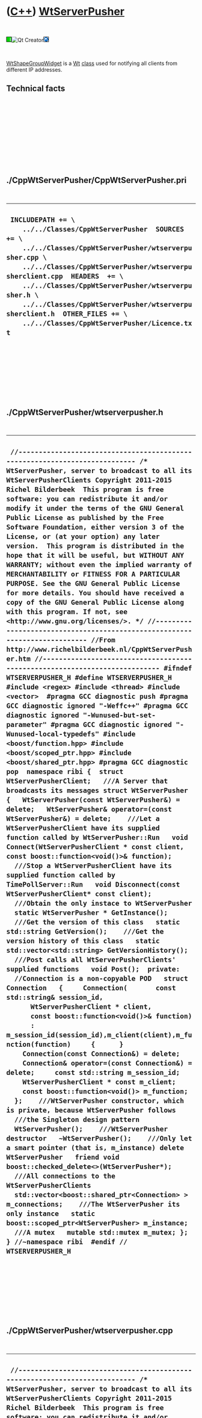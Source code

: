
 

 

 

 

 

([C++](Cpp.md)) [WtServerPusher](CppWtServerPusher.md)
========================================================

 

![Wt](PicWt.png)![Qt
Creator](PicQtCreator.png)![Lubuntu](PicLubuntu.png)

 

[WtShapeGroupWidget](CppWtShapeGroupWidget.md) is a [Wt](CppWt.md)
[class](CppClass.md) used for notifying all clients from different IP
addresses.

Technical facts
---------------

 

 

 

 

 

 

./CppWtServerPusher/CppWtServerPusher.pri
-----------------------------------------

 

  ------------------------------------------------------------------------------------------------------------------------------------------------------------------------------------------------------------------------------------------------------------------------------------------------------------------------------------------------------------------------------------------------
  ` INCLUDEPATH += \     ../../Classes/CppWtServerPusher  SOURCES += \     ../../Classes/CppWtServerPusher/wtserverpusher.cpp \     ../../Classes/CppWtServerPusher/wtserverpusherclient.cpp  HEADERS  += \     ../../Classes/CppWtServerPusher/wtserverpusher.h \     ../../Classes/CppWtServerPusher/wtserverpusherclient.h  OTHER_FILES += \     ../../Classes/CppWtServerPusher/Licence.txt`
  ------------------------------------------------------------------------------------------------------------------------------------------------------------------------------------------------------------------------------------------------------------------------------------------------------------------------------------------------------------------------------------------------

 

 

 

 

 

./CppWtServerPusher/wtserverpusher.h
------------------------------------

 

  -----------------------------------------------------------------------------------------------------------------------------------------------------------------------------------------------------------------------------------------------------------------------------------------------------------------------------------------------------------------------------------------------------------------------------------------------------------------------------------------------------------------------------------------------------------------------------------------------------------------------------------------------------------------------------------------------------------------------------------------------------------------------------------------------------------------------------------------------------------------------------------------------------------------------------------------------------------------------------------------------------------------------------------------------------------------------------------------------------------------------------------------------------------------------------------------------------------------------------------------------------------------------------------------------------------------------------------------------------------------------------------------------------------------------------------------------------------------------------------------------------------------------------------------------------------------------------------------------------------------------------------------------------------------------------------------------------------------------------------------------------------------------------------------------------------------------------------------------------------------------------------------------------------------------------------------------------------------------------------------------------------------------------------------------------------------------------------------------------------------------------------------------------------------------------------------------------------------------------------------------------------------------------------------------------------------------------------------------------------------------------------------------------------------------------------------------------------------------------------------------------------------------------------------------------------------------------------------------------------------------------------------------------------------------------------------------------------------------------------------------------------------------------------------------------------------------------------------------------------------------------------------------------------------------------------------------------------------------------------------------------------------------------------------------------------------------------------------------------------------------------------------------------------------------------------------------------------------------------------------------------------------------------------------------------------------------------------------------------------------------------------------------------------------------------------------------------------------------------------------------------------------------------------------------------------------------------------------------------------------------------
  ` //--------------------------------------------------------------------------- /* WtServerPusher, server to broadcast to all its WtServerPusherClients Copyright 2011-2015 Richel Bilderbeek  This program is free software: you can redistribute it and/or modify it under the terms of the GNU General Public License as published by the Free Software Foundation, either version 3 of the License, or (at your option) any later version.  This program is distributed in the hope that it will be useful, but WITHOUT ANY WARRANTY; without even the implied warranty of MERCHANTABILITY or FITNESS FOR A PARTICULAR PURPOSE. See the GNU General Public License for more details. You should have received a copy of the GNU General Public License along with this program. If not, see <http://www.gnu.org/licenses/>. */ //--------------------------------------------------------------------------- //From http://www.richelbilderbeek.nl/CppWtServerPusher.htm //--------------------------------------------------------------------------- #ifndef WTSERVERPUSHER_H #define WTSERVERPUSHER_H  #include <regex> #include <thread> #include <vector>  #pragma GCC diagnostic push #pragma GCC diagnostic ignored "-Weffc++" #pragma GCC diagnostic ignored "-Wunused-but-set-parameter" #pragma GCC diagnostic ignored "-Wunused-local-typedefs" #include <boost/function.hpp> #include <boost/scoped_ptr.hpp> #include <boost/shared_ptr.hpp> #pragma GCC diagnostic pop  namespace ribi {  struct WtServerPusherClient;   ///A Server that broadcasts its messages struct WtServerPusher {   WtServerPusher(const WtServerPusher&) = delete;   WtServerPusher& operator=(const WtServerPusher&) = delete;    ///Let a WtServerPusherClient have its supplied function called by WtServerPusher::Run   void Connect(WtServerPusherClient * const client, const boost::function<void()>& function);    ///Stop a WtServerPusherClient have its supplied function called by TimePollServer::Run   void Disconnect(const WtServerPusherClient* const client);    ///Obtain the only instace to WtServerPusher   static WtServerPusher * GetInstance();    ///Get the version of this class   static std::string GetVersion();    ///Get the version history of this class   static std::vector<std::string> GetVersionHistory();    ///Post calls all WtServerPusherClients' supplied functions   void Post();  private:   //Connection is a non-copyable POD   struct Connection   {     Connection(       const std::string& session_id,       WtServerPusherClient * client,       const boost::function<void()>& function)       : m_session_id(session_id),m_client(client),m_function(function)     {      }     Connection(const Connection&) = delete;     Connection& operator=(const Connection&) = delete;     const std::string m_session_id;     WtServerPusherClient * const m_client;     const boost::function<void()> m_function;   };    ///WtServerPusher constructor, which is private, because WtServerPusher follows   ///the Singleton design pattern   WtServerPusher();    ///WtServerPusher destructor   ~WtServerPusher();    ///Only let a smart pointer (that is, m_instance) delete WtServerPusher   friend void boost::checked_delete<>(WtServerPusher*);    ///All connections to the WtServerPusherClients   std::vector<boost::shared_ptr<Connection> > m_connections;    ///The WtServerPusher its only instance   static boost::scoped_ptr<WtServerPusher> m_instance;    ///A mutex   mutable std::mutex m_mutex; };  } //~namespace ribi  #endif // WTSERVERPUSHER_H`
  -----------------------------------------------------------------------------------------------------------------------------------------------------------------------------------------------------------------------------------------------------------------------------------------------------------------------------------------------------------------------------------------------------------------------------------------------------------------------------------------------------------------------------------------------------------------------------------------------------------------------------------------------------------------------------------------------------------------------------------------------------------------------------------------------------------------------------------------------------------------------------------------------------------------------------------------------------------------------------------------------------------------------------------------------------------------------------------------------------------------------------------------------------------------------------------------------------------------------------------------------------------------------------------------------------------------------------------------------------------------------------------------------------------------------------------------------------------------------------------------------------------------------------------------------------------------------------------------------------------------------------------------------------------------------------------------------------------------------------------------------------------------------------------------------------------------------------------------------------------------------------------------------------------------------------------------------------------------------------------------------------------------------------------------------------------------------------------------------------------------------------------------------------------------------------------------------------------------------------------------------------------------------------------------------------------------------------------------------------------------------------------------------------------------------------------------------------------------------------------------------------------------------------------------------------------------------------------------------------------------------------------------------------------------------------------------------------------------------------------------------------------------------------------------------------------------------------------------------------------------------------------------------------------------------------------------------------------------------------------------------------------------------------------------------------------------------------------------------------------------------------------------------------------------------------------------------------------------------------------------------------------------------------------------------------------------------------------------------------------------------------------------------------------------------------------------------------------------------------------------------------------------------------------------------------------------------------------------------------------------------------

 

 

 

 

 

./CppWtServerPusher/wtserverpusher.cpp
--------------------------------------

 

  -------------------------------------------------------------------------------------------------------------------------------------------------------------------------------------------------------------------------------------------------------------------------------------------------------------------------------------------------------------------------------------------------------------------------------------------------------------------------------------------------------------------------------------------------------------------------------------------------------------------------------------------------------------------------------------------------------------------------------------------------------------------------------------------------------------------------------------------------------------------------------------------------------------------------------------------------------------------------------------------------------------------------------------------------------------------------------------------------------------------------------------------------------------------------------------------------------------------------------------------------------------------------------------------------------------------------------------------------------------------------------------------------------------------------------------------------------------------------------------------------------------------------------------------------------------------------------------------------------------------------------------------------------------------------------------------------------------------------------------------------------------------------------------------------------------------------------------------------------------------------------------------------------------------------------------------------------------------------------------------------------------------------------------------------------------------------------------------------------------------------------------------------------------------------------------------------------------------------------------------------------------------------------------------------------------------------------------------------------------------------------------------------------------------------------------------------------------------------------------------------------------------------------------------------------------------------------------------------------------------------------------------------------------------------------------------------------------------------------------------------------------------------------------------------------------------------------------------------------------------------------------------------------------------------------------------------------------------------------------------------------------------------------------------------------------------
  ` //--------------------------------------------------------------------------- /* WtServerPusher, server to broadcast to all its WtServerPusherClients Copyright 2011-2015 Richel Bilderbeek  This program is free software: you can redistribute it and/or modify it under the terms of the GNU General Public License as published by the Free Software Foundation, either version 3 of the License, or (at your option) any later version.  This program is distributed in the hope that it will be useful, but WITHOUT ANY WARRANTY; without even the implied warranty of MERCHANTABILITY or FITNESS FOR A PARTICULAR PURPOSE. See the GNU General Public License for more details. You should have received a copy of the GNU General Public License along with this program. If not, see <http://www.gnu.org/licenses/>. */ //--------------------------------------------------------------------------- //From http://www.richelbilderbeek.nl/CppWtServerPusher.htm //--------------------------------------------------------------------------- #include <algorithm> #include <chrono> #include <numeric>  #pragma GCC diagnostic push #pragma GCC diagnostic ignored "-Weffc++" #pragma GCC diagnostic ignored "-Wunused-but-set-parameter" #pragma GCC diagnostic ignored "-Wunused-local-typedefs" #include <boost/bind.hpp>  #include <Wt/WApplication> #include <Wt/WServer>  #include "wtserverpusher.h" #pragma GCC diagnostic pop  boost::scoped_ptr<ribi::WtServerPusher> ribi::WtServerPusher::m_instance;  ribi::WtServerPusher::WtServerPusher()   : m_connections{},     m_mutex{} {  }  ribi::WtServerPusher::~WtServerPusher() {  }  void ribi::WtServerPusher::Connect(    WtServerPusherClient * const client,    const boost::function<void()>& function) {   std::lock_guard<std::mutex> lock(m_mutex);    boost::shared_ptr<Connection> connection {     new Connection(       Wt::WApplication::instance()->sessionId(),       client,       function     )   };    m_connections.push_back(connection); }  void ribi::WtServerPusher::Disconnect(const WtServerPusherClient* const client) {   std::lock_guard<std::mutex> lock(m_mutex);   m_connections.erase(     std::remove_if(m_connections.begin(),m_connections.end(),       [client](const boost::shared_ptr<Connection>& c) { return c->m_client == client; } )); }  ribi::WtServerPusher * ribi::WtServerPusher::GetInstance() {   if (!m_instance) m_instance.reset(new WtServerPusher);   return m_instance.get(); }  std::string ribi::WtServerPusher::GetVersion() {   return "1.0"; }  std::vector<std::string> ribi::WtServerPusher::GetVersionHistory() {   return {     "2011-08-05: version 1.0: initial version"   }; }  void ribi::WtServerPusher::Post() {   ///Let this thread sleep, to give the other thread a chance   //std::this_thread::sleep_for(std::chrono::milliseconds(10));   std::lock_guard<std::mutex> lock(m_mutex);    for (auto c: m_connections)   {     Wt::WServer::instance()->post(c->m_session_id, c->m_function);     }; }`
  -------------------------------------------------------------------------------------------------------------------------------------------------------------------------------------------------------------------------------------------------------------------------------------------------------------------------------------------------------------------------------------------------------------------------------------------------------------------------------------------------------------------------------------------------------------------------------------------------------------------------------------------------------------------------------------------------------------------------------------------------------------------------------------------------------------------------------------------------------------------------------------------------------------------------------------------------------------------------------------------------------------------------------------------------------------------------------------------------------------------------------------------------------------------------------------------------------------------------------------------------------------------------------------------------------------------------------------------------------------------------------------------------------------------------------------------------------------------------------------------------------------------------------------------------------------------------------------------------------------------------------------------------------------------------------------------------------------------------------------------------------------------------------------------------------------------------------------------------------------------------------------------------------------------------------------------------------------------------------------------------------------------------------------------------------------------------------------------------------------------------------------------------------------------------------------------------------------------------------------------------------------------------------------------------------------------------------------------------------------------------------------------------------------------------------------------------------------------------------------------------------------------------------------------------------------------------------------------------------------------------------------------------------------------------------------------------------------------------------------------------------------------------------------------------------------------------------------------------------------------------------------------------------------------------------------------------------------------------------------------------------------------------------------------------------------------

 

 

 

 

 

./CppWtServerPusher/wtserverpusherclient.h
------------------------------------------

 

  ---------------------------------------------------------------------------------------------------------------------------------------------------------------------------------------------------------------------------------------------------------------------------------------------------------------------------------------------------------------------------------------------------------------------------------------------------------------------------------------------------------------------------------------------------------------------------------------------------------------------------------------------------------------------------------------------------------------------------------------------------------------------------------------------------------------------------------------------------------------------------------------------------------------------------------------------------------------------------------------------------------------------------------------------------------------------------------------------------------------------------------------------------------------------------------------------------------------------------------------------------------------------------------------------------------------------------------------------------------------------------------------------------------------------------------------------------------------------------------------------------------------------------------------------------------------------------------------------------------------------------------------------------------------------------------------------------------------------------------------------------------------------------------------------------------------------------------------------------------------------------------
  ` //--------------------------------------------------------------------------- /* WtServerPusherClient, client of WtServerPusher Copyright 2011-2015 Richel Bilderbeek  This program is free software: you can redistribute it and/or modify it under the terms of the GNU General Public License as published by the Free Software Foundation, either version 3 of the License, or (at your option) any later version.  This program is distributed in the hope that it will be useful, but WITHOUT ANY WARRANTY; without even the implied warranty of MERCHANTABILITY or FITNESS FOR A PARTICULAR PURPOSE. See the GNU General Public License for more details. You should have received a copy of the GNU General Public License along with this program. If not, see <http://www.gnu.org/licenses/>. */ //--------------------------------------------------------------------------- //From http://www.richelbilderbeek.nl/CppWtServerPusher.htm //--------------------------------------------------------------------------- #ifndef WTSERVERPUSHERCLIENT_H #define WTSERVERPUSHERCLIENT_H  #include <string> #include <vector>  namespace ribi {  ///WtServerPusherClient is a client responding to WtServerPusher ///and to be used as a base class struct WtServerPusherClient {   virtual ~WtServerPusherClient();    ///Get the version of this class   static std::string GetVersion();    ///Get the version history of this class   static std::vector<std::string> GetVersionHistory();    ///OnServerPush is called when the WtServerPusher is posted to   virtual void OnServerPush() = 0;    protected:   ///WtServerPusherClient constructor is protected   ///because it is to be used as a base class   WtServerPusherClient();    private:   ///Respond to the server   void OnServer(); };  } //~namespace ribi  #endif // WTSERVERPUSHERCLIENT_H`
  ---------------------------------------------------------------------------------------------------------------------------------------------------------------------------------------------------------------------------------------------------------------------------------------------------------------------------------------------------------------------------------------------------------------------------------------------------------------------------------------------------------------------------------------------------------------------------------------------------------------------------------------------------------------------------------------------------------------------------------------------------------------------------------------------------------------------------------------------------------------------------------------------------------------------------------------------------------------------------------------------------------------------------------------------------------------------------------------------------------------------------------------------------------------------------------------------------------------------------------------------------------------------------------------------------------------------------------------------------------------------------------------------------------------------------------------------------------------------------------------------------------------------------------------------------------------------------------------------------------------------------------------------------------------------------------------------------------------------------------------------------------------------------------------------------------------------------------------------------------------------------------

 

 

 

 

 

./CppWtServerPusher/wtserverpusherclient.cpp
--------------------------------------------

 

  -----------------------------------------------------------------------------------------------------------------------------------------------------------------------------------------------------------------------------------------------------------------------------------------------------------------------------------------------------------------------------------------------------------------------------------------------------------------------------------------------------------------------------------------------------------------------------------------------------------------------------------------------------------------------------------------------------------------------------------------------------------------------------------------------------------------------------------------------------------------------------------------------------------------------------------------------------------------------------------------------------------------------------------------------------------------------------------------------------------------------------------------------------------------------------------------------------------------------------------------------------------------------------------------------------------------------------------------------------------------------------------------------------------------------------------------------------------------------------------------------------------------------------------------------------------------------------------------------------------------------------------------------------------------------------------------------------------------------------------------------------------------------------------------------------------------------------------------------------------------------------------------------------------------------------------------------------------------------------------------------------------------------------------------------------------------------------------------------------------------------------------------------------------------------------------------------------------------------------------------------------------
  ` //--------------------------------------------------------------------------- /* WtServerPusherClient, client of WtServerPusher Copyright 2011-2015 Richel Bilderbeek  This program is free software: you can redistribute it and/or modify it under the terms of the GNU General Public License as published by the Free Software Foundation, either version 3 of the License, or (at your option) any later version.  This program is distributed in the hope that it will be useful, but WITHOUT ANY WARRANTY; without even the implied warranty of MERCHANTABILITY or FITNESS FOR A PARTICULAR PURPOSE. See the GNU General Public License for more details. You should have received a copy of the GNU General Public License along with this program. If not, see <http://www.gnu.org/licenses/>. */ //--------------------------------------------------------------------------- //From http://www.richelbilderbeek.nl/CppWtServerPusher.htm //--------------------------------------------------------------------------- #include "wtserverpusherclient.h"  #pragma GCC diagnostic push #pragma GCC diagnostic ignored "-Weffc++" #pragma GCC diagnostic ignored "-Wunused-but-set-parameter" #pragma GCC diagnostic ignored "-Wunused-local-typedefs" #include <boost/bind.hpp>  #include <Wt/WApplication>  #include "wtserverpusher.h" #pragma GCC diagnostic pop  ribi::WtServerPusherClient::WtServerPusherClient() {   Wt::WApplication::instance()->enableUpdates(true);   WtServerPusher::GetInstance()->Connect(     this,boost::bind(&ribi::WtServerPusherClient::OnServer,this));    //Never call virtual functions during construction or destruction   //Scott Meyers, Effective C++, item 9   //OnServer(); }  ribi::WtServerPusherClient::~WtServerPusherClient() {   Wt::WApplication::instance()->enableUpdates(false);   WtServerPusher::GetInstance()->Disconnect(this); }  std::string ribi::WtServerPusherClient::GetVersion() {   return "1.0"; }  std::vector<std::string> ribi::WtServerPusherClient::GetVersionHistory() {   return {     "2011-07-27: version 1.0: initial version"   }; }  void ribi::WtServerPusherClient::OnServer() {   OnServerPush();   Wt::WApplication::instance()->triggerUpdate(); }`
  -----------------------------------------------------------------------------------------------------------------------------------------------------------------------------------------------------------------------------------------------------------------------------------------------------------------------------------------------------------------------------------------------------------------------------------------------------------------------------------------------------------------------------------------------------------------------------------------------------------------------------------------------------------------------------------------------------------------------------------------------------------------------------------------------------------------------------------------------------------------------------------------------------------------------------------------------------------------------------------------------------------------------------------------------------------------------------------------------------------------------------------------------------------------------------------------------------------------------------------------------------------------------------------------------------------------------------------------------------------------------------------------------------------------------------------------------------------------------------------------------------------------------------------------------------------------------------------------------------------------------------------------------------------------------------------------------------------------------------------------------------------------------------------------------------------------------------------------------------------------------------------------------------------------------------------------------------------------------------------------------------------------------------------------------------------------------------------------------------------------------------------------------------------------------------------------------------------------------------------------------------------

 

 

 

 

 

 

